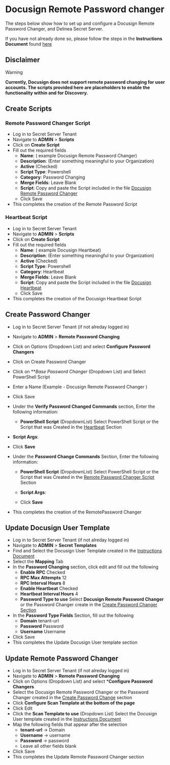 # Docusign Remote Password changer

The steps below show how to set up and configure a Docusign Remote Password Changer, and Delinea Secret Server. 

If you have not already done so, please follow the steps in the **Instructions Document** found [here](../Instructions.md)

## Disclaimer
> [!WARNING]
> **Currently, Docusign does not support remote password changing for user accounts. The scripts provided here are placeholders to enable the functionality within and for Discovery.**


## Create Scripts

### Remote Password Changer Script

- Log in to Secret Server Tenant
- Navigate to **ADMIN** > **Scripts**
- Click on **Create Script**
- Fill out the required fields 
    - **Name**: ( example Docusign Remote Password Changer)
    - **Description**: (Enter something meaningful to your Organization)
    - **Active** (Checked)
    - **Script Type**: Powershell
    - **Category**: Password Changing
    - **Merge Fields**: Leave Blank
    - **Script**: Copy and paste the Script included in the file [Docusign Remote Password Changer](./Docusign%20RPC%20Placeholder.ps1)
    - Click Save
- This completes the creation of the Remote Password Script

### Heartbeat Script

- Log in to Secret Server Tenant
- Navigate to **ADMIN** > **Scripts**
- Click on **Create Script**
- Fill out the required fields 
    - **Name**: ( example Docusign Heartbeat)
    - **Description**: (Enter something meaningful to your Organization)
    - **Active** (Checked)
    - **Script Type**: Powershell
    - **Category**: Heartbeat
    - **Merge Fields**: Leave Blank
    - **Script**: Copy and paste the Script included in the file [Docusign Heartbeat](./Docusign%20Heartbeat%20Placeholder.ps1)
    - Click Save
- This completes the creation of the Docusign Heartbeat Script

## Create Password Changer

- Log in to Secret Server Tenant (if not alreday logged in)
- Navigate to **ADMIN** > **Remote Password Changing**
- Click on Options (Dropdown List) and select **Configure Password Changers**
- Click on Create Password Changer
- Click on ***Base Password Changer* (Dropdown List) and Select PowerShell Script
- Enter a Name (Example - Docusign Remote Password Changer )
- Click Save
 - Under the **Verify Password Changed Commands** section, Enter the following information:
   - **PowerShell Script**  (DropdownList) Select PowerShell Script or the Script that was Created in the [Heartbeat](#heartbeat-script)	Section  

  - **Script Args**: ``` ```
  - Click	**Save**

- Under the **Password Change Commands** Section, Enter the following information:
  - **PowerShell Script**  (DropdownList) Select PowerShell Script or the Script that was Created in the [Remote Password Changer Script](#remote-password-changer-script)	Section  
 
  - **Script Args**: ``` ```
  - Click	**Save**
- This completes the creation of the RemotePassword Changer

## Update Docusign User Template

- Log in to Secret Server Tenant (if not alreday logged in)
- Navigate to **ADMIN** > **Secret Templates**
- Find and Select the Docusign User Template created in the [Instructions Document](../Instructions.md)
 - Select the **Mapping** Tab 
 - In the **Password Changing** section, click edit and fill out the following
    - **Enable RPC** Checked
    - **RPC Max Attempts** 12
    - **RPC Interval Hours** 8
    - **Enable Heartbeat** Checked
    - **Heartbeat Interval Hours** 4
    - **Password Type to use** Select **Docusign Remote Password Changer** or the Password Changer create in the [Create Password Changer Section](#create-password-changer)
- In the **Password Type Fields** Section, fill out the following
    - **Domain** tenant-url
    - **Password** Password
    - **Username** Username
- Click Save
- This completes the Update Docusign User template section

## Update Remote Password Changer

- Log in to Secret Server Tenant (if not alreday logged in)
- Navigate to **ADMIN** > **Remote Password Changing**
- Click on Options (Dropdown List) and select ***Configure Password Changers**
- Select the Docusign Remote Password Changer or the Password Changer created in the [Create Password Change](#create-password-changer) section
- Click **Configure Scan Template at the bottom of the page**
- Click Edit
- Click the **Scan Template to use** (Dropdown List) Select the Docusign User template created in the [Instructions Document](../Instructions.md)
- Map the following fields that appear after the selection
  - **tenant-url** -> Domain
  - **Username** -> username
  - **Password** -> password
  - Leave all other fields blank
- Click Save
- This completes the Update Remote Password Changer section